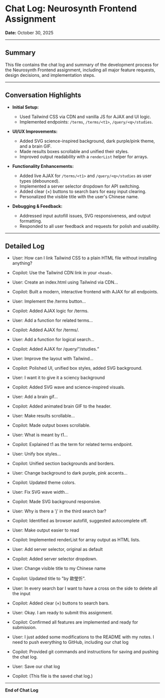 # Chat Log: Neurosynth Frontend Assignment

**Date:** October 30, 2025

---

## Summary
This file contains the chat log and summary of the development process for the Neurosynth Frontend assignment, including all major feature requests, design decisions, and implementation steps.

---

## Conversation Highlights

- **Initial Setup:**
  - Used Tailwind CSS via CDN and vanilla JS for AJAX and UI logic.
  - Implemented endpoints: `/terms`, `/terms/<t1>`, `/query/<q>/studies`.

- **UI/UX Improvements:**
  - Added SVG science-inspired background, dark purple/pink theme, and a brain GIF.
  - Made results boxes scrollable and unified their styles.
  - Improved output readability with a `renderList` helper for arrays.

- **Functionality Enhancements:**
  - Added live AJAX for `/terms/<t1>` and `/query/<q>/studies` as user types (debounced).
  - Implemented a server selector dropdown for API switching.
  - Added clear (×) buttons to search bars for easy input clearing.
  - Personalized the visible title with the user's Chinese name.

- **Debugging & Feedback:**
  - Addressed input autofill issues, SVG responsiveness, and output formatting.
  - Responded to all user feedback and requests for polish and usability.

---

## Detailed Log

- User: How can I link Tailwind CSS to a plain HTML file without installing anything?
- Copilot: Use the Tailwind CDN link in your `<head>`.

- User: Create an index.html using Tailwind via CDN...
- Copilot: Built a modern, interactive frontend with AJAX for all endpoints.

- User: Implement the /terms button...
- Copilot: Added AJAX logic for /terms.

- User: Add a function for related terms...
- Copilot: Added AJAX for /terms/<t1>.

- User: Add a function for logical search...
- Copilot: Added AJAX for /query/<q>/studies.

- User: Improve the layout with Tailwind...
- Copilot: Polished UI, unified box styles, added SVG background.

- User: I want it to give it a sciency background
- Copilot: Added SVG wave and science-inspired visuals.

- User: Add a brain gif...
- Copilot: Added animated brain GIF to the header.

- User: Make results scrollable...
- Copilot: Made output boxes scrollable.

- User: What is meant by t1...
- Copilot: Explained t1 as the term for related terms endpoint.

- User: Unify box styles...
- Copilot: Unified section backgrounds and borders.

- User: Change background to dark purple, pink accents...
- Copilot: Updated theme colors.

- User: Fix SVG wave width...
- Copilot: Made SVG background responsive.

- User: Why is there a 'j' in the third search bar?
- Copilot: Identified as browser autofill, suggested autocomplete off.

- User: Make output easier to read
- Copilot: Implemented renderList for array output as HTML lists.

- User: Add server selector, original as default
- Copilot: Added server selector dropdown.

- User: Change visible title to my Chinese name
- Copilot: Updated title to "by 歐瑩忻".

- User: In every search bar I want to have a cross on the side to delete all the input
- Copilot: Added clear (×) buttons to search bars.

- User: Okay. I am ready to submit this assignment.
- Copilot: Confirmed all features are implemented and ready for submission.

- User: I just added some modifications to the README with my notes. I need to push everything to GitHub, including our chat log
- Copilot: Provided git commands and instructions for saving and pushing the chat log.

- User: Save our chat log
- Copilot: (This file is the saved chat log.)

---

**End of Chat Log**
